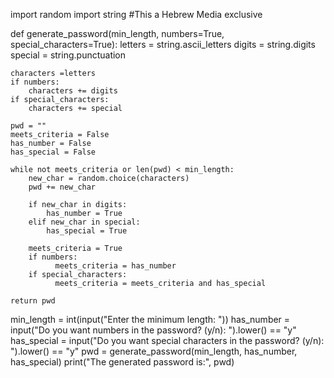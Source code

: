 import random
import string
   #This a Hebrew Media exclusive 

def generate_password(min_length, numbers=True, special_characters=True):
    letters = string.ascii_letters
    digits = string.digits
    special = string.punctuation

    characters =letters
    if numbers:
        characters += digits
    if special_characters:
        characters += special

    pwd = ""
    meets_criteria = False
    has_number = False
    has_special = False    

    while not meets_criteria or len(pwd) < min_length:
        new_char = random.choice(characters)
        pwd += new_char

        if new_char in digits:
            has_number = True
        elif new_char in special:
            has_special = True

        meets_criteria = True
        if numbers:
              meets_criteria = has_number
        if special_characters:
              meets_criteria = meets_criteria and has_special

    return pwd

min_length = int(input("Enter the minimum length: "))
has_number = input("Do you want numbers in the password? (y/n): ").lower() == "y"
has_special = input("Do you want special characters in the password? (y/n): ").lower() == "y"
pwd = generate_password(min_length, has_number, has_special)
print("The generated password is:", pwd)

